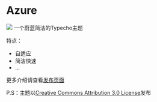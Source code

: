 ﻿Azure
=========
<img src="https://mxvmaw.blu.livefilestore.com/y2pNjVi7TMoK3rxCUsTS472F1gdyzGg8JBa-u8TZwZquBAk7mMvI5pArHw9J1i9y1JwWPDnQQMUuMzvlxUD-RbxpZKeqccLAPXLT1Ll9bn2puE/Azure.png">
一个蔚蓝简洁的Typecho主题

特点：

- 自适应
- 简洁快速
- ...

更多介绍请查看<a href="http://jimmycai.org/Azure.html">发布页面</a>

P.S：主题以<a href="http://creativecommons.org/licenses/by-nc-sa/3.0/">Creative Commons Attribution 3.0 License</a>发布
